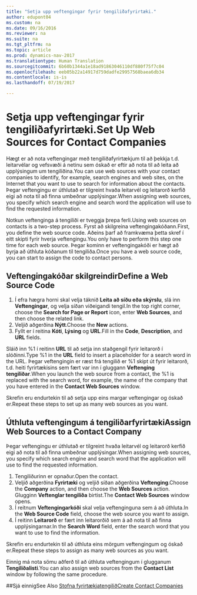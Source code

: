 ```yaml
---
title: "Setja upp veftengingar fyrir tengiliðafyrirtæki."
author: edupont04
ms.custom: na
ms.date: 09/16/2016
ms.reviewer: na
ms.suite: na
ms.tgt_pltfrm: na
ms.topic: article
ms.prod: dynamics-nav-2017
ms.translationtype: Human Translation
ms.sourcegitcommit: 6b60b1344a1e18ad91863046110df880f75f7c04
ms.openlocfilehash: eeb05b22a14917d759dadfe29957568baea6db34
ms.contentlocale: is-is
ms.lasthandoff: 07/19/2017

---
```

# <a name="set-up-web-sources-for-contact-companies"></a><span data-ttu-id="ee767-102">Setja upp veftengingar fyrir tengiliðafyrirtæki.</span><span class="sxs-lookup"><span data-stu-id="ee767-102">Set Up Web Sources for Contact Companies</span></span>
<span data-ttu-id="ee767-103">Hægt er að nota veftengingar með tengiliðafyrirtækjum til að þekkja t.d. leitarvélar og vefsvæði á netinu sem óskað er eftir að nota til að leita að upplýsingum um tengiliðina.</span><span class="sxs-lookup"><span data-stu-id="ee767-103">You can use web sources with your contact companies to identify, for example, search engines and web sites, on the Internet that you want to use to search for information about the contacts.</span></span> <span data-ttu-id="ee767-104">Þegar veftengingu er úthlutað er tilgreint hvaða leitarvél og leitarorð kerfið eigi að nota til að finna umbeðnar upplýsingar.</span><span class="sxs-lookup"><span data-stu-id="ee767-104">When assigning web sources, you specify which search engine and search word the application will use to find the requested information.</span></span>

<span data-ttu-id="ee767-105">Notkun veftenginga á tengiliði er tveggja þrepa ferli.</span><span class="sxs-lookup"><span data-stu-id="ee767-105">Using web sources on contacts is a two-step process.</span></span> <span data-ttu-id="ee767-106">Fyrst að skilgreina veftengingakóðann.</span><span class="sxs-lookup"><span data-stu-id="ee767-106">First, you define the web source code.</span></span> <span data-ttu-id="ee767-107">Aðeins þarf að framkvæma þetta skref í eitt skipti fyrir hverja veftengingu.</span><span class="sxs-lookup"><span data-stu-id="ee767-107">You only have to perform this step one time for each web source.</span></span> <span data-ttu-id="ee767-108">Þegar kominn er veftengingakóði er hægt að byrja að úthluta kóðanum til tengiliða.</span><span class="sxs-lookup"><span data-stu-id="ee767-108">Once you have a web source code, you can start to assign the code to contact persons.</span></span>

## <a name="define-a-web-source-code"></a><span data-ttu-id="ee767-109">Veftengingakóðar skilgreindir</span><span class="sxs-lookup"><span data-stu-id="ee767-109">Define a Web Source Code</span></span>
1. <span data-ttu-id="ee767-110">Í efra hægra horni skal velja táknið **Leita að síðu eða skýrslu**, slá inn **Veftengingar**, og velja síðan viðeigandi tengil.</span><span class="sxs-lookup"><span data-stu-id="ee767-110">In the top right corner, choose the **Search for Page or Report** icon, enter **Web Sources**, and then choose the related link.</span></span>
2. <span data-ttu-id="ee767-111">Veljið aðgerðina **Nýtt**.</span><span class="sxs-lookup"><span data-stu-id="ee767-111">Choose the **New** actions.</span></span>
3. <span data-ttu-id="ee767-112">Fyllt er í reitina **Kóti**, **Lýsing** og **URL**.</span><span class="sxs-lookup"><span data-stu-id="ee767-112">Fill in the **Code**, **Description**, and **URL** fields.</span></span>

  <span data-ttu-id="ee767-113">Sláið inn %1 í reitinn **URL** til að setja inn staðgengil fyrir leitarorð í slóðinni.</span><span class="sxs-lookup"><span data-stu-id="ee767-113">Type %1 in the **URL** field to insert a placeholder for a search word in the URL.</span></span> <span data-ttu-id="ee767-114">Þegar veftengingin er ræst frá tengilið er %1 skipt út fyrir leitarorð, t.d. heiti fyrirtækisins sem fært var inn í gluggann **Veftenging tengiliðar**.</span><span class="sxs-lookup"><span data-stu-id="ee767-114">When you launch the web source from a contact, the %1 is replaced with the search word, for example, the name of the company that you have entered in the **Contact Web Sources** window.</span></span>

<span data-ttu-id="ee767-115">Skrefin eru endurtekin til að setja upp eins margar veftengingar og óskað er.</span><span class="sxs-lookup"><span data-stu-id="ee767-115">Repeat these steps to set up as many web sources as you want.</span></span>

## <a name="assign-web-sources-to-a-contact-company"></a><span data-ttu-id="ee767-116">Úthluta veftengingum á tengiliðarfyrirtæki</span><span class="sxs-lookup"><span data-stu-id="ee767-116">Assign Web Sources to a Contact Company</span></span>
<span data-ttu-id="ee767-117">Þegar veftengingu er úthlutað er tilgreint hvaða leitarvél og leitarorð kerfið eigi að nota til að finna umbeðnar upplýsingar.</span><span class="sxs-lookup"><span data-stu-id="ee767-117">When assigning web sources, you specify which search engine and search word that the application will use to find the requested information.</span></span>

1. <span data-ttu-id="ee767-118">Tengiliðurinn er opnaður.</span><span class="sxs-lookup"><span data-stu-id="ee767-118">Open the contact.</span></span>
2. <span data-ttu-id="ee767-119">Veljið aðgerðina **Fyrirtæki** og veljið síðan aðgerðina **Veftenging**.</span><span class="sxs-lookup"><span data-stu-id="ee767-119">Choose the **Company** action, and then choose the **Web Sources** action.</span></span> <span data-ttu-id="ee767-120">Glugginn **Veftenglar tengiliða** birtist.</span><span class="sxs-lookup"><span data-stu-id="ee767-120">The **Contact Web Sources** window opens.</span></span>
3. <span data-ttu-id="ee767-121">Í reitnum **Veftengingarkóði** skal velja veftenginguna sem á að úthluta.</span><span class="sxs-lookup"><span data-stu-id="ee767-121">In the **Web Source Code** field, choose the web source you want to assign.</span></span>
4. <span data-ttu-id="ee767-122">Í reitinn **Leitarorð** er fært inn leitarorðið sem á að nota til að finna upplýsingarnar.</span><span class="sxs-lookup"><span data-stu-id="ee767-122">In the **Search Word** field, enter the search word that you want to use to find the information.</span></span>

<span data-ttu-id="ee767-123">Skrefin eru endurtekin til að úthluta eins mörgum veftengingum og óskað er.</span><span class="sxs-lookup"><span data-stu-id="ee767-123">Repeat these steps to assign as many web sources as you want.</span></span>

<span data-ttu-id="ee767-124">Einnig má nota sömu aðferð til að úthluta veftengingum í glugganum **Tengiliðalisti**.</span><span class="sxs-lookup"><span data-stu-id="ee767-124">You can also assign web sources from the **Contact List** window by following the same procedure.</span></span>

##<a name="see-also"></a><span data-ttu-id="ee767-125">Sjá einnig</span><span class="sxs-lookup"><span data-stu-id="ee767-125">See Also</span></span>
[<span data-ttu-id="ee767-126">Stofna fyrirtækjatengilið</span><span class="sxs-lookup"><span data-stu-id="ee767-126">Create Contact Companies</span></span>](marketing-create-contact-companies.md)

